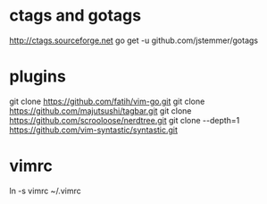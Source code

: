 # ctags and gotags

http://ctags.sourceforge.net
go get -u github.com/jstemmer/gotags

# plugins

git clone https://github.com/fatih/vim-go.git
git clone https://github.com/majutsushi/tagbar.git
git clone https://github.com/scrooloose/nerdtree.git
git clone --depth=1 https://github.com/vim-syntastic/syntastic.git

# vimrc

ln -s vimrc ~/.vimrc
